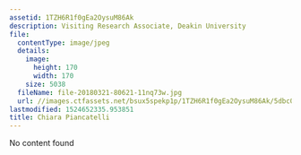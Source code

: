 ```yaml
---
assetid: 1TZH6R1f0gEa2OysuM86Ak
description: Visiting Research Associate, Deakin University
file:
  contentType: image/jpeg
  details:
    image:
      height: 170
      width: 170
    size: 5038
  fileName: file-20180321-80621-11nq73w.jpg
  url: //images.ctfassets.net/bsux5spekp1p/1TZH6R1f0gEa2OysuM86Ak/5dbc0547d16d7342917447ce33b1ee27/file-20180321-80621-11nq73w.jpg
lastmodified: 1524652335.953851
title: Chiara Piancatelli
---
```

No content found